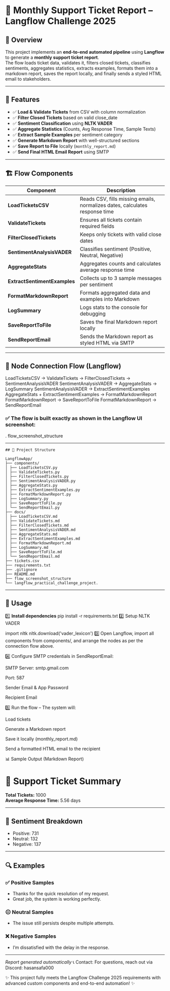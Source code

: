 # 📨 Monthly Support Ticket Report – Langflow Challenge 2025

## 📌 Overview
This project implements an **end-to-end automated pipeline** using **Langflow** to generate a **monthly support ticket report**.  
The flow loads ticket data, validates it, filters closed tickets, classifies sentiments, aggregates statistics, extracts examples, formats them into a markdown report, saves the report locally, and finally sends a styled HTML email to stakeholders.

---

## 🎯 Features
- ✅ **Load & Validate Tickets** from CSV with column normalization  
- ✅ **Filter Closed Tickets** based on valid close_date  
- ✅ **Sentiment Classification** using **NLTK VADER**  
- ✅ **Aggregate Statistics** (Counts, Avg Response Time, Sample Texts)  
- ✅ **Extract Sample Examples** per sentiment category  
- ✅ **Generate Markdown Report** with well-structured sections  
- ✅ **Save Report to File** locally (`monthly_report.md`)  
- ✅ **Send Final HTML Email Report** using SMTP

---

## 🏗 Flow Components
| Component | Description |
|-----------|-------------|
| **LoadTicketsCSV** | Reads CSV, fills missing emails, normalizes dates, calculates response time |
| **ValidateTickets** | Ensures all tickets contain required fields |
| **FilterClosedTickets** | Keeps only tickets with valid close dates |
| **SentimentAnalysisVADER** | Classifies sentiment (Positive, Neutral, Negative) |
| **AggregateStats** | Aggregates counts and calculates average response time |
| **ExtractSentimentExamples** | Collects up to 3 sample messages per sentiment |
| **FormatMarkdownReport** | Formats aggregated data and examples into Markdown |
| **LogSummary** | Logs stats to the console for debugging |
| **SaveReportToFile** | Saves the final Markdown report locally |
| **SendReportEmail** | Sends the Markdown report as styled HTML via SMTP |

---

## 📡 Node Connection Flow (Langflow)

LoadTicketsCSV → ValidateTickets → FilterClosedTickets → SentimentAnalysisVADER
SentimentAnalysisVADER → AggregateStats → LogSummary
SentimentAnalysisVADER → ExtractSentimentExamples
AggregateStats + ExtractSentimentExamples → FormatMarkdownReport
FormatMarkdownReport → SaveReportToFile
FormatMarkdownReport → SendReportEmail

### ✅ The flow is built exactly as shown in the Langflow UI screenshot:

. flow_screenshot_structure

---
```
## 📂 Project Structure

LangflowApp/
├── components/
│ ├── LoadTicketsCSV.py
│ ├── ValidateTickets.py
│ ├── FilterClosedTickets.py
│ ├── SentimentAnalysisVADER.py
│ ├── AggregateStats.py
│ ├── ExtractSentimentExamples.py
│ ├── FormatMarkdownReport.py
│ ├── LogSummary.py
│ ├── SaveReportToFile.py
│ └── SendReportEmail.py
├── docs/
│ ├── LoadTicketsCSV.md
│ ├── ValidateTickets.md
│ ├── FilterClosedTickets.md
│ ├── SentimentAnalysisVADER.md
│ ├── AggregateStats.md
│ ├── ExtractSentimentExamples.md
│ ├── FormatMarkdownReport.md
│ ├── LogSummary.md
│ ├── SaveReportToFile.md
│ └── SendReportEmail.md
├── tickets.csv
├── requirements.txt
├── .gitignore
├── README.md
├── flow_screenshot_structure
└── langflow_practical_challenge_project.
```
---

## 🚀 Usage

1️⃣ **Install dependencies**
pip install -r requirements.txt
2️⃣ Setup NLTK VADER

import nltk
nltk.download('vader_lexicon')
3️⃣ Open Langflow, import all components from components/, and arrange the nodes as per the connection flow above.

4️⃣ Configure SMTP credentials in SendReportEmail:

SMTP Server: smtp.gmail.com

Port: 587

Sender Email & App Password

Recipient Email

5️⃣ Run the flow – The system will:

Load tickets

Generate a Markdown report

Save it locally (monthly_report.md)

Send a formatted HTML email to the recipient

📊 Sample Output (Markdown Report)
# 📨 Support Ticket Summary

**Total Tickets:** 1000  
**Average Response Time:** 5.56 days  

---

## 🧠 Sentiment Breakdown
- Positive: 731
- Neutral: 132
- Negative: 137

---

## 🔍 Examples
### ✅ Positive Samples
- Thanks for the quick resolution of my request.  
- Great job, the system is working perfectly.  

### 😐 Neutral Samples
- The issue still persists despite multiple attempts.  

### ❌ Negative Samples
- I’m dissatisfied with the delay in the response.  

---

*Report generated automatically*
📞 Contact:
For questions, reach out via Discord: hasansafa000

✨ This project fully meets the Langflow Challenge 2025 requirements with advanced custom components and end-to-end automation! ✨

